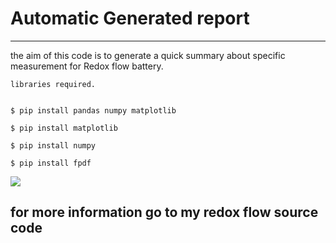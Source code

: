 # Automatic Generated report
---
the aim of this code is to generate a quick summary about specific measurement for Redox flow battery.

    libraries required.


    $ pip install pandas numpy matplotlib

    $ pip install matplotlib

    $ pip install numpy

    $ pip install fpdf

![](https://github.com/Mohamed-Nser-Said/auto_report/blob/main/scatter3.jpg?raw=true)

## for more information go to my redox flow source code
